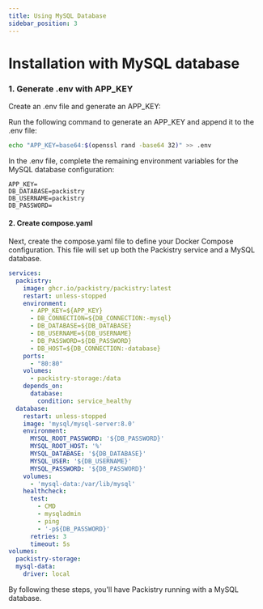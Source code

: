 ```yaml
---
title: Using MySQL Database
sidebar_position: 3
---
```


# Installation with MySQL database

### 1. Generate .env with APP_KEY

Create an .env file and generate an APP_KEY:

Run the following command to generate an APP_KEY and append it to the .env file:

```bash
echo "APP_KEY=base64:$(openssl rand -base64 32)" >> .env
```

In the .env file, complete the remaining environment variables for the MySQL database configuration:

```.env title=".env"
APP_KEY=
DB_DATABASE=packistry
DB_USERNAME=packistry
DB_PASSWORD=
```

#### 2. Create compose.yaml

Next, create the compose.yaml file to define your Docker Compose configuration. This file will set up both the Packistry service and a MySQL database.

```yaml title="compose.yaml"
services:
  packistry:
    image: ghcr.io/packistry/packistry:latest
    restart: unless-stopped
    environment:
      - APP_KEY=${APP_KEY}
      - DB_CONNECTION=${DB_CONNECTION:-mysql}
      - DB_DATABASE=${DB_DATABASE}
      - DB_USERNAME=${DB_USERNAME}
      - DB_PASSWORD=${DB_PASSWORD}
      - DB_HOST=${DB_CONNECTION:-database}
    ports:
      - "80:80"
    volumes:
      - packistry-storage:/data
    depends_on:
      database:
        condition: service_healthy
  database:
    restart: unless-stopped
    image: 'mysql/mysql-server:8.0'
    environment:
      MYSQL_ROOT_PASSWORD: '${DB_PASSWORD}'
      MYSQL_ROOT_HOST: '%'
      MYSQL_DATABASE: '${DB_DATABASE}'
      MYSQL_USER: '${DB_USERNAME}'
      MYSQL_PASSWORD: '${DB_PASSWORD}'
    volumes:
      - 'mysql-data:/var/lib/mysql'
    healthcheck:
      test:
        - CMD
        - mysqladmin
        - ping
        - '-p${DB_PASSWORD}'
      retries: 3
      timeout: 5s
volumes:
  packistry-storage:
  mysql-data:
    driver: local
```

By following these steps, you'll have Packistry running with a MySQL database.
